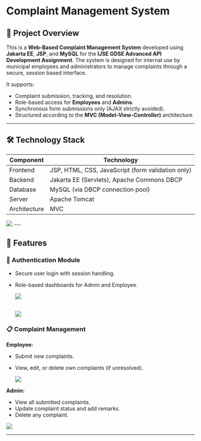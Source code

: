 # Complaint Management System 

## 📝 Project Overview

This is a **Web-Based Complaint Management System** developed using **Jakarta EE**, **JSP**, and **MySQL** for the **IJSE GDSE Advanced API Development Assignment**. The system is designed for internal use by municipal employees and administrators to manage complaints through a secure, session based interface.

It supports:
- Complaint submission, tracking, and resolution.
- Role-based access for **Employees** and **Admins**.
- Synchronous form submissions only (AJAX strictly avoided).
- Structured according to the **MVC (Model-View-Controller)** architecture.

---

## 🛠️ Technology Stack

| Component | Technology |
|----------|------------|
| Frontend | JSP, HTML, CSS, JavaScript (form validation only) |
| Backend | Jakarta EE (Servlets), Apache Commons DBCP |
| Database | MySQL (via DBCP connection pool) |
| Server | Apache Tomcat |
| Architecture | MVC |


<img src = "assest/Screenshot 2025-06-20 200336.png">
---

## 🚀 Features

### 🔐 Authentication Module
- Secure user login with session handling.
- Role-based dashboards for Admin and Employee.


  <img src = "assest/Screenshot 2025-06-20 202251.png"><br><br>

  <img src = "assest/Screenshot 2025-06-20 202332.png">

### 📋 Complaint Management
**Employee:**
- Submit new complaints.
- View, edit, or delete own complaints (if unresolved).

  <img src = "assest/Screenshot 2025-06-20 201454.png">

**Admin:**
- View all submitted complaints.
- Update complaint status and add remarks.
- Delete any complaint.

<img src = "assest/Screenshot 2025-06-20 201045.png">

---

